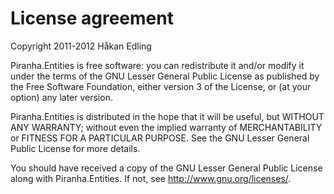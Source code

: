 ﻿License agreement
=================

Copyright 2011-2012 Håkan Edling

Piranha.Entities is free software: you can redistribute it and/or 
modify it under the terms of the GNU Lesser General Public License 
as published by the Free Software Foundation, either version 3 of 
the License, or (at your option) any later version.

Piranha.Entities is distributed in the hope that it will be useful,
but WITHOUT ANY WARRANTY; without even the implied warranty of
MERCHANTABILITY or FITNESS FOR A PARTICULAR PURPOSE.  See the
GNU Lesser General Public License for more details.

You should have received a copy of the GNU Lesser General Public License
along with Piranha.Entities.  If not, see <http://www.gnu.org/licenses/>.
